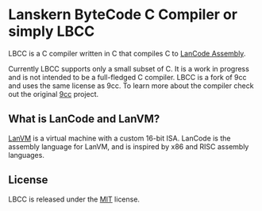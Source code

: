 # Lanskern ByteCode C Compiler or simply LBCC

LBCC is a C compiler written in C that compiles C to [LanCode Assembly](https://github.com/HelleBenjamin/LanVM/blob/main/ISA.md). 

Currently LBCC supports only a small subset of C. It is a work in progress and is not intended to be a full-fledged C compiler. LBCC is a fork of 9cc and uses the same license as 9cc. To learn more about the compiler check out the original [9cc](https://github.com/rui314/9cc) project.

## What is LanCode and LanVM?
[LanVM](https://github.com/HelleBenjamin/LanVM) is a virtual machine with a custom 16-bit ISA. LanCode is the assembly language for LanVM, and is inspired by x86 and RISC assembly languages.

## License

LBCC is released under the [MIT](LICENSE) license.
